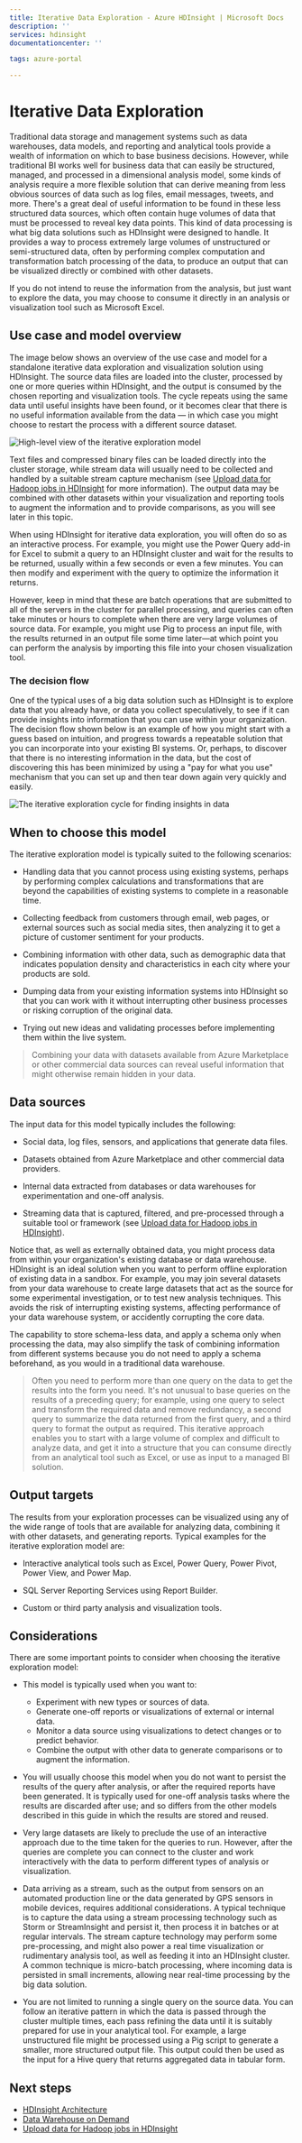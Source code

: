 ```yaml
---
title: Iterative Data Exploration - Azure HDInsight | Microsoft Docs
description: ''
services: hdinsight
documentationcenter: ''

tags: azure-portal

---
```


# Iterative Data Exploration

Traditional data storage and management systems such as data warehouses, data models, and reporting and analytical tools provide a wealth of information on which to base business decisions. However, while traditional BI works well for business data that can easily be structured, managed, and processed in a dimensional analysis model, some kinds of analysis require a more flexible solution that can derive meaning from less obvious sources of data such as log files, email messages, tweets, and more.
There's a great deal of useful information to be found in these less structured data sources, which often contain huge volumes of data that must be processed to reveal key data points. This kind of data processing is what big data solutions such as HDInsight were designed to handle. It provides a way to process extremely large volumes of unstructured or semi-structured data, often by performing complex computation and transformation batch processing of the data, to produce an output that can be visualized directly or combined with other datasets.

If you do not intend to reuse the information from the analysis, but just want to explore the data, you may choose to consume it directly in an analysis or visualization tool such as Microsoft Excel.

## Use case and model overview
The image below shows an overview of the use case and model for a standalone iterative data exploration and visualization solution using HDInsight. The source data files are loaded into the cluster, processed by one or more queries within HDInsight, and the output is consumed by the chosen reporting and visualization tools. The cycle repeats using the same data until useful insights have been found, or it becomes clear that there is no useful information available from the data — in which case you might choose to restart the process with a different source dataset.

![High-level view of the iterative exploration model](./media/hdinsight-iterative-data-exploration/use-case.png)

Text files and compressed binary files can be loaded directly into the cluster storage, while stream data will usually need to be collected and handled by a suitable stream capture mechanism (see [Upload data for Hadoop jobs in HDInsight](hdinsight-upload-data.md) for more information). The output data may be combined with other datasets within your visualization and reporting tools to augment the information and to provide comparisons, as you will see later in this topic.

When using HDInsight for iterative data exploration, you will often do so as an interactive process. For example, you might use the Power Query add-in for Excel to submit a query to an HDInsight cluster and wait for the results to be returned, usually within a few seconds or even a few minutes. You can then modify and experiment with the query to optimize the information it returns.

However, keep in mind that these are batch operations that are submitted to all of the servers in the cluster for parallel processing, and queries can often take minutes or hours to complete when there are very large volumes of source data. For example, you might use Pig to process an input file, with the results returned in an output file some time later—at which point you can perform the analysis by importing this file into your chosen visualization tool.

### The decision flow
One of the typical uses of a big data solution such as HDInsight is to explore data that you already have, or data you collect speculatively, to see if it can provide insights into information that you can use within your organization. The decision flow shown below is an example of how you might start with a guess based on intuition, and progress towards a repeatable solution that you can incorporate into your existing BI systems. Or, perhaps, to discover that there is no interesting information in the data, but the cost of discovering this has been minimized by using a "pay for what you use" mechanism that you can set up and then tear down again very quickly and easily.

![The iterative exploration cycle for finding insights in data](./media/hdinsight-iterative-data-exploration/flow.png)

## When to choose this model
The iterative exploration model is typically suited to the following scenarios:

* Handling data that you cannot process using existing systems, perhaps by performing complex calculations and transformations that are beyond the capabilities of existing systems to complete in a reasonable time.

* Collecting feedback from customers through email, web pages, or external sources such as social media sites, then analyzing it to get a picture of customer sentiment for your products.

* Combining information with other data, such as demographic data that indicates population density and characteristics in each city where your products are sold.

* Dumping data from your existing information systems into HDInsight so that you can work with it without interrupting other business processes or risking corruption of the original data.

* Trying out new ideas and validating processes before implementing them within the live system.

> Combining your data with datasets available from Azure Marketplace or other commercial data sources can reveal useful information that might otherwise remain hidden in your data.

## Data sources
The input data for this model typically includes the following:

* Social data, log files, sensors, and applications that generate data files.

* Datasets obtained from Azure Marketplace and other commercial data providers.

* Internal data extracted from databases or data warehouses for experimentation and one-off analysis.

* Streaming data that is captured, filtered, and pre-processed through a suitable tool or framework (see [Upload data for Hadoop jobs in HDInsight](hdinsight-upload-data.md)).

Notice that, as well as externally obtained data, you might process data from within your organization's existing database or data warehouse. HDInsight is an ideal solution when you want to perform offline exploration of existing data in a sandbox. For example, you may join several datasets from your data warehouse to create large datasets that act as the source for some experimental investigation, or to test new analysis techniques. This avoids the risk of interrupting existing systems, affecting performance of your data warehouse system, or accidently corrupting the core data.

The capability to store schema-less data, and apply a schema only when processing the data, may also simplify the task of combining information from different systems because you do not need to apply a schema beforehand, as you would in a traditional data warehouse.

> Often you need to perform more than one query on the data to get the results into the form you need. It's not unusual to base queries on the results of a preceding query; for example, using one query to select and transform the required data and remove redundancy, a second query to summarize the data returned from the first query, and a third query to format the output as required. This iterative approach enables you to start with a large volume of complex and difficult to analyze data, and get it into a structure that you can consume directly from an analytical tool such as Excel, or use as input to a managed BI solution.

## Output targets
The results from your exploration processes can be visualized using any of the wide range of tools that are available for analyzing data, combining it with other datasets, and generating reports. Typical examples for the iterative exploration model are:

* Interactive analytical tools such as Excel, Power Query, Power Pivot, Power View, and Power Map.

* SQL Server Reporting Services using Report Builder.

* Custom or third party analysis and visualization tools.

## Considerations
There are some important points to consider when choosing the iterative exploration model:

* This model is typically used when you want to:
    * Experiment with new types or sources of data.
    * Generate one-off reports or visualizations of external or internal data.
    * Monitor a data source using visualizations to detect changes or to predict behavior.
    * Combine the output with other data to generate comparisons or to augment the information.

* You will usually choose this model when you do not want to persist the results of the query after analysis, or after the required reports have been generated. It is typically used for one-off analysis tasks where the results are discarded after use; and so differs from the other models described in this guide in which the results are stored and reused.

* Very large datasets are likely to preclude the use of an interactive approach due to the time taken for the queries to run. However, after the queries are complete you can connect to the cluster and work interactively with the data to perform different types of analysis or visualization.

* Data arriving as a stream, such as the output from sensors on an automated production line or the data generated by GPS sensors in mobile devices, requires additional considerations. A typical technique is to capture the data using a stream processing technology such as Storm or StreamInsight and persist it, then process it in batches or at regular intervals. The stream capture technology may perform some pre-processing, and might also power a real time visualization or rudimentary analysis tool, as well as feeding it into an HDInsight cluster. A common technique is micro-batch processing, where incoming data is persisted in small increments, allowing near real-time processing by the big data solution.

* You are not limited to running a single query on the source data. You can follow an iterative pattern in which the data is passed through the cluster multiple times, each pass refining the data until it is suitably prepared for use in your analytical tool. For example, a large unstructured file might be processed using a Pig script to generate a smaller, more structured output file. This output could then be used as the input for a Hive query that returns aggregated data in tabular form.

## Next steps

* [HDInsight Architecture](hdinsight-architecture.md)
* [Data Warehouse on Demand](hdinsight-data-warehouse-on-demand.md)
* [Upload data for Hadoop jobs in HDInsight](hdinsight-upload-data.md)